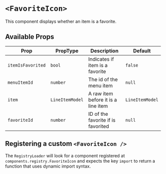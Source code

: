 # `<FavoriteIcon>`

This component displays whether an item is a favorite.

## Available Props

| Prop              | PropType        | Description                         | Default         |
| ----------------- | --------------- | ----------------------------------- | --------------- |
| `itemIsFavorited` | `bool`          | Indicates if item is a favorite     | `false`         |
| `menuItemId`      | `number`        | The id of the menu item             | `null`          |
| `item`            | `LineItemModel` | A raw item before it is a line item | `LineItemModel` |
| `favoriteId`      | `number`        | ID of the favorite if is favorited  | `null`          |

## Registering a custom `<FavoriteIcon />`

The `RegistryLoader` will look for a component registered at `components.registry.FavoriteIcon` and expects the key `import` to return a function that uses dynamic import syntax.
